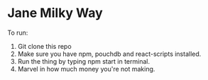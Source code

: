 # Jane Milky Way

To run:
1. Git clone this repo
2. Make sure you have npm, pouchdb and react-scripts installed.
3. Run the thing by typing npm start in terminal.
4. Marvel in how much money you're not making.
